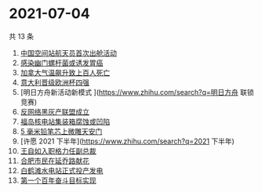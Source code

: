 # 2021-07-04

共 13 条

<!-- BEGIN -->
<!-- 最后更新时间 Sun Jul 04 2021 20:08:36 GMT+0800 (China Standard Time) -->

1. [中国空间站航天员首次出舱活动](https://www.zhihu.com/search?q=首次出舱)
2. [感染幽门螺杆菌或诱发胃癌](https://www.zhihu.com/search?q=幽门螺杆菌)
3. [加拿大气温飙升致上百人死亡](https://www.zhihu.com/search?q=加拿大气温飙升)
4. [意大利晋级欧洲杯四强](https://www.zhihu.com/search?q=意大利队)
5. [明日方舟新活动新模式 ](https://www.zhihu.com/search?q=明日方舟 联锁竞赛)
6. [反网络黑灰产联盟成立](https://www.zhihu.com/search?q=TapTap)
7. [福岛核电站集装箱腐蚀或凹陷](https://www.zhihu.com/search?q=福岛核电站)
8. [5 毫米铅笔芯上微雕天安门](https://www.zhihu.com/search?q=微雕天安门)
9. [许愿 2021 下半年](https://www.zhihu.com/search?q=2021 下半年)
10. [王自如入职格力任副总裁](https://www.zhihu.com/search?q=王自如)
11. [合肥市民在延乔路献花](https://www.zhihu.com/search?q=合肥延乔路)
12. [白鹤滩水电站正式投产发电](https://www.zhihu.com/search?q=白鹤滩水电站)
13. [第一个百年奋斗目标实现](https://www.zhihu.com/search?q=百年奋斗目标)

<!-- END -->
